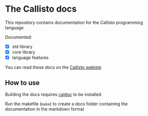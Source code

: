 # The Callisto docs
This repository contains documentation for the Callisto programming language

Documented:
- [X] std library
- [X] core library
- [X] language features

You can read these docs on the [Callisto webiste](https://callisto.mesyeti.uk/docs)

## How to use
Building the docs requires [caldoc](https://github.com/callisto-lang/caldoc) to be
installed

Run the makefile (`make`) to create a docs folder containing the documentation in the
markdown format
